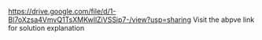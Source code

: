 https://drive.google.com/file/d/1-Bl7oXzsa4VmvQ1TsXMKwIlZiVSSip7-/view?usp=sharing
Visit the abpve link for solution explanation
